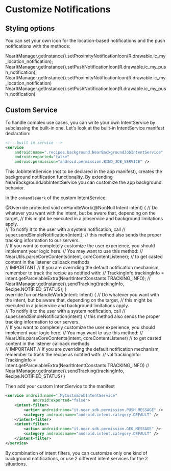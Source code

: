 # Customize Notifications

## Styling options
You can set your own icon for the location-based notifications and the push notifications with the methods:
<div class="code-java">
NearItManager.getInstance().setProximityNotificationIcon(R.drawable.ic_my_location_notification);
NearItManager.getInstance().setPushNotificationIcon(R.drawable.ic_my_push_notification);
</div>
<div class="code-kotlin">
NearItManager.getInstance().setProximityNotificationIcon(R.drawable.ic_my_location_notification)
NearItManager.getInstance().setPushNotificationIcon(R.drawable.ic_my_push_notification)
</div>

## Custom Service
To handle complex use cases, you can write your own IntentService by subclassing the built-in one.
Let's look at the built-in IntentService manifest declaration:
```xml
<!-- built in service -->
<service
    android:name=".recipes.background.NearBackgroundJobIntentService"
    android:exported="false"
    android:permission="android.permission.BIND_JOB_SERVICE" />
```
This JobIntentService (not to be declared in the app manifest), creates the background notification functionality.
By extending NearBackgroundJobIntentService you can customize the app background behavior.

In the `onHandleWork` of the custom IntentService:
<div class="code-java">
@Override
protected void onHandleWork(@NonNull Intent intent) { 
//  Do whatever you want with the intent, but be aware that, depending on the target,
//  this might be executed in a jobservice and background limitations apply.<br>
//  To notify it to the user with a system notification, call 
//  super.sendSimpleNotification(intent);
//  this method also sends the proper tracking information to our servers.<br>
//  If you want to completely customize the user experience, you should implement your logic here.
//  You may want to use this method:
//  NearUtils.parseCoreContents(intent, coreContentListener); // to get casted content in the listener callback methods<br>
//  IMPORTANT
//  If you are overriding the default notification mechanism, remember to track the recipe as notified with:
//  TrackingInfo trackingInfo = intent.getParcelableExtra(NearItIntentConstants.TRACKING_INFO);
//  NearItManager.getInstance().sendTracking(trackingInfo, Recipe.NOTIFIED_STATUS);
}
</div>
<div class="code-kotlin">
override fun onHandleWork(intent: Intent) {
//  Do whatever you want with the intent, but be aware that, depending on the target,
//  this might be executed in a jobservice and background limitations apply.<br>
//  To notify it to the user with a system notification, call 
//  super.sendSimpleNotification(intent)
//  this method also sends the proper tracking information to our servers.<br>
//  If you want to completely customize the user experience, you should implement your logic here.
//  You may want to use this method:
//  NearUtils.parseCoreContents(intent, coreContentListener) // to get casted content in the listener callback methods<br>
//  IMPORTANT
//  If you are overriding the default notification mechanism, remember to track the recipe as notified with:
//  val trackingInfo: TrackingInfo = intent.getParcelableExtra(NearItIntentConstants.TRACKING_INFO)
//  NearItManager.getInstance().sendTracking(trackingInfo, Recipe.NOTIFIED_STATUS)
}
</div>

Then add your custom IntentService to the manifest
```xml
<service android:name=".MyCustomJobIntentService"
            android:exported="false">
    <intent-filter>
        <action android:name="it.near.sdk.permission.PUSH_MESSAGE" />
        <category android:name="android.intent.category.DEFAULT" />
    </intent-filter>
    <intent-filter>
        <action android:name="it.near.sdk.permission.GEO_MESSAGE" />
        <category android:name="android.intent.category.DEFAULT" />
    </intent-filter>
</service>
```

By combination of intent filters, you can customize only one kind of background notifications, or use 2 different intent services for the 2 situations.
